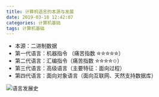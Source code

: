 ```yaml
---
title: 计算机语言的本源与发展
date: 2019-03-18 12:42:07
categories: 计算机基础
tags: 计算机基础
---
```


* 本源：二进制数据
* 第一代语言：机器指令 （痛苦指数 ✮✮✮✮✮）
* 第二代语言：汇编指令（痛苦指数 ✮✮✮✮✩）
* 第三代语言：高级语言（主要特征：面向过程）
* 第四代语言：面向对象语言（面向互联网、天然支持数据库）



![语言发展史](http://img.nixiaolei.com/2019-04-06-13-46-58.png)


